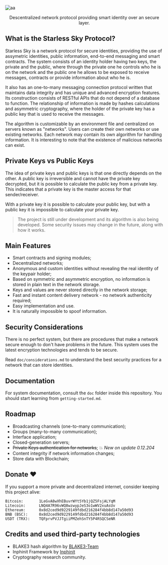 ![aa](https://i.imgur.com/69IIaFR.png)

<p align=center>Descentralized network protocol providing smart identity over an secure layer.</p>

## What is the Starless Sky Protocol?

Starless Sky is a network protocol for secure identities, providing the use of assymetric identities, public information, end-to-end messaging and smart contracts. The system consists of an identity holder having two keys, the private and the public, where through the private one he controls who he is on the network and the public one he allows to be exposed to receive messages, contracts or provide information about who he is.

It also has an one-to-many messaging connection protocol written that maintains data integrity and has unique and advanced encryption features. Its construction consists of RESTful APIs that do not depend of a database to function. The relationship of information is made by hashes calculations and asymmetric cryptography, where the holder of the private key has a public key that is used to receive the messages.

The algorithm is customizable by an environment file and centralized on servers known as "networks". Users can create their own networks or use existing networks. Each network may contain its own algorithm for handling information. It is interesting to note that the existence of malicious networks can exist.

## Private Keys vs Public Keys

The idea of private keys and public keys is that one directly depends on the other. A public key is irreversible and cannot have the private key decrypted, but it is possible to calculate the public key from a private key. This indicates that a private key is the master access for that sender/receiver.

With a private key it is possible to calculate your public key, but with a public key it is impossible to calculate your private key.

> The project is still under development and its algorithm is also being developed. Some security issues may change in the future, along with how it works.

## Main Features

- Smart contracts and signing modules; 
- Decentralized networks;
- Anonymous and custom identities without revealing the real identity of the keypair holder;
- Based on symmetric and asymmetric encryption, no information is stored in plain text in the network storage.
- Keys and values are never stored directly in the network storage;
- Fast and instant content delivery network - no network authenticity required;
- Easy implementation and use.
- It is naturally impossible to spoof information.

## Security Considerations

There is no perfect system, but there are procedures that make a network secure enough to don't have problems in the future. This system uses the latest encryption technologies and tends to be secure.

Read `doc/considerations.md` to understand the best security practices for a network that can store identities.

## Documentation

For system documentation, consult the `doc` folder inside this repository. You should start learning from `getting-started.md`.

## Roadmap

- Broadcasting channels (one-to-many communication);
- Groups (many-to-many communication);
- Interface application;
- Closed-generation servers;
- ~~Private Keys authentication for networks~~; 💥 _New on update 0.12.204_
- Content integrity if network information changes;
- Store data with Blockchain;

## Donate ❤

If you support a more private and decentralized internet, consider keeping this project alive:

    Bitcoin:       1LeGvA8wXhEBuvrWYt5Yb1jQZ5FsjALYqM
    Litecoin:      LNQ4A7R96vWQ8wzwypJeS3o1wWV2xuAsUv
    Ethereum:      0x8d2ced9d9229149fdbd216284f4bb8d147a50d93
    BNB (BSC):     0x8d2ced9d9229149fdbd216284f4bb8d147a50d93
    USDT (TRX):    TQFprvPVJJTgiiPMZehSnTY5P4RSQCSeNR

## Credits and used third-party technologies

- BLAKE3 hash algorithm by [BLAKE3-Team](https://github.com/BLAKE3-team/BLAKE3)
- Inphinit Framework by [Inphinit](https://github.com/inphinit/inphinit)
- Cryptography research community.
